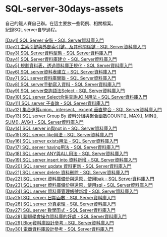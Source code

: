 # SQL-server-30days-assets

自己的鐵人賽自己辦。在這主要放一些範例、相關檔案。  
紀錄SQL server自學過程。

[[Day1] SQL Server 安裝 - SQL Server資料庫入門](https://yuhsiang237.github.io/2021/09/01/sql-server%E5%AE%89%E8%A3%9D/)  
[[Day2] 主索引鍵與外部索引鍵，及其他關係鍵 - SQL Server資料庫入門](https://yuhsiang237.github.io/2021/09/02/%E4%B8%BB%E7%B4%A2%E5%BC%95%E9%8D%B5%E8%88%87%E5%A4%96%E9%83%A8%E7%B4%A2%E5%BC%95%E9%8D%B5/)  
[[Day3] SQL Server資料型態 - SQL Server資料庫入門](https://yuhsiang237.github.io/2021/09/03/sql-server%E8%B3%87%E6%96%99%E5%9E%8B%E6%85%8B/)  
[[Day4] SQL Server資料庫建立 - SQL Server資料庫入門](https://yuhsiang237.github.io/2021/09/04/SQL-server%E8%B3%87%E6%96%99%E8%A1%A8%E8%A6%8F%E5%8A%83/)  
[[Day5] 規劃資料表，透過資料庫正規化 - SQL Server資料庫入門](https://yuhsiang237.github.io/2021/09/05/SQL-server%E8%B3%87%E6%96%99%E5%BA%AB%E6%AD%A3%E8%A6%8F%E5%8C%96/)  
[[Day6] SQL server資料表建立 - SQL Server資料庫入門](https://yuhsiang237.github.io/2021/09/06/SQL-server%E8%B3%87%E6%96%99%E8%A1%A8%E5%BB%BA%E7%AB%8B/)  
[[Day7] SQL server資料庫關聯 - SQL Server資料庫入門](https://yuhsiang237.github.io/2021/09/07/sql-server%E8%B3%87%E6%96%99%E5%BA%AB%E9%97%9C%E8%81%AF/)  
[[Day8] SQL server手動寫入資料 - SQL Server資料庫入門](https://yuhsiang237.github.io/2021/09/08/SQL-server%E6%89%8B%E5%8B%95%E5%AF%AB%E5%85%A5%E8%B3%87%E6%96%99/)  
[[Day9] SQL server查詢語法Select - SQL Server資料庫入門](https://yuhsiang237.github.io/2021/09/09/sql-server%E6%9F%A5%E8%A9%A2%E8%AA%9E%E6%B3%95Select/)  
[[Day10] SQL server Select合併查詢JOIN用法 - SQL Server資料庫入門](https://yuhsiang237.github.io/2021/09/10/sql-server-%E5%90%88%E4%BD%B5%E6%9F%A5%E8%A9%A2join/)  
[[Day11] SQL server 子查詢 - SQL Server資料庫入門](https://yuhsiang237.github.io/2021/09/11/sql-server-%E5%AD%90%E6%9F%A5%E8%A9%A2/)  
[[Day12] 集合運算union、intersect、except 垂直整合 - SQL Server資料庫入門](https://yuhsiang237.github.io/2021/09/12/sql-server-%E9%9B%86%E5%90%88%E9%81%8B%E7%AE%97union%E3%80%81intersect%E3%80%81except-%E5%9E%82%E7%9B%B4%E6%95%B4%E5%90%88%E8%B3%87%E6%96%99/)  
[[Day13] SQL server Group By 資料分組與聚合函數COUNT(), MAX(), MIN(), SUM(), AVG() - SQL Server資料庫入門](https://yuhsiang237.github.io/2021/09/13/sql-server-group-by-%E5%88%86%E7%B5%84/)  
[[Day14] SQL server in與not in - SQL Server資料庫入門](https://yuhsiang237.github.io/2021/09/16/sql-server-in-not-in/)  
[[Day15] SQL server like用法 - SQL Server資料庫入門](https://yuhsiang237.github.io/2021/09/16/sql-server-like%E7%94%A8%E6%B3%95/)  
[[Day16] SQL server exists用法 - SQL Server資料庫入門](https://yuhsiang237.github.io/2021/09/16/sql-server-exists/)  
[[Day17] SQL server having用法 - SQL Server資料庫入門](https://yuhsiang237.github.io/2021/09/16/sql-server-having%E7%94%A8%E6%B3%95/)  
[[Day18] SQL server ANY與ALL用法 - SQL Server資料庫入門](https://yuhsiang237.github.io/2021/09/16/sql-server-any%E8%88%87all%E7%94%A8%E6%B3%95/)  
[[Day19] SQL server insert into 資料新增 - SQL Server資料庫入門](https://yuhsiang237.github.io/2021/09/17/sql-server-insert-into%E8%B3%87%E6%96%99%E6%96%B0%E5%A2%9E/)  
[[Day20] SQL server update 資料更新 - SQL Server資料庫入門](https://yuhsiang237.github.io/2021/09/17/sql-server-update%E8%B3%87%E6%96%99%E6%9B%B4%E6%96%B0/)  
[[Day21] SQL server delete 資料刪除 - SQL Server資料庫入門](https://yuhsiang237.github.io/2021/09/17/sql-server-delete-%E8%B3%87%E6%96%99%E5%88%AA%E9%99%A4/)  
[[Day22] SQL server 資料庫備份與還原，使用bak - SQL Server資料庫入門](https://yuhsiang237.github.io/2021/09/17/sql-server-%E8%B3%87%E6%96%99%E5%BA%AB%E5%82%99%E4%BB%BD/)  
[[Day23] SQL server 資料庫備份與還原，使用sql - SQL Server資料庫入門](https://yuhsiang237.github.io/2021/09/17/sql-server-%E8%B3%87%E6%96%99%E5%BA%AB%E5%82%99%E4%BB%BD%E4%BD%BF%E7%94%A8sql/)  
[[Day24] SQL server 資料庫管理帳號新增 - SQL Server資料庫入門](https://yuhsiang237.github.io/2021/09/17/sql-server-%E8%B3%87%E6%96%99%E5%BA%AB%E7%AE%A1%E7%90%86%E5%B8%B3%E8%99%9F%E6%96%B0%E5%A2%9E/)  
[[Day25] SQL server 日期函數 - SQL Server資料庫入門](https://yuhsiang237.github.io/2021/09/17/sql-server-%E6%97%A5%E6%9C%9F%E5%87%BD%E6%95%B8/)  
[[Day26] SQL server 分頁處理 - SQL Server資料庫入門](https://yuhsiang237.github.io/2021/09/17/sql-server-%E5%88%86%E9%A0%81%E8%99%95%E7%90%86/)  
[[Day27] SQL server 數學函式 - SQL Server資料庫入門](https://yuhsiang237.github.io/2021/09/17/sql-server-%E6%95%B8%E5%AD%B8%E5%87%BD%E5%BC%8F/)  
[[Day28] 聊聊學會操作資料庫的好處 - SQL Server資料庫入門](https://yuhsiang237.github.io/2021/09/17/%E5%AD%B8%E6%9C%83%E6%93%8D%E4%BD%9C%E8%B3%87%E6%96%99%E5%BA%AB%E7%9A%84%E5%A5%BD%E8%99%95/)  
[[Day29] Blog資料庫設計參考 - SQL Server資料庫入門](https://yuhsiang237.github.io/2021/09/17/wordpress%E8%B3%87%E6%96%99%E5%BA%AB%E8%A6%8F%E5%8A%83%E5%8F%83%E8%80%83/)  
[[Day30] 電商資料庫設計參考 - SQL Server資料庫入門](https://yuhsiang237.github.io/2021/09/19/%E9%9B%BB%E5%95%86%E8%B3%87%E6%96%99%E5%BA%AB%E8%A8%AD%E8%A8%88%E5%8F%83%E8%80%83/)  
